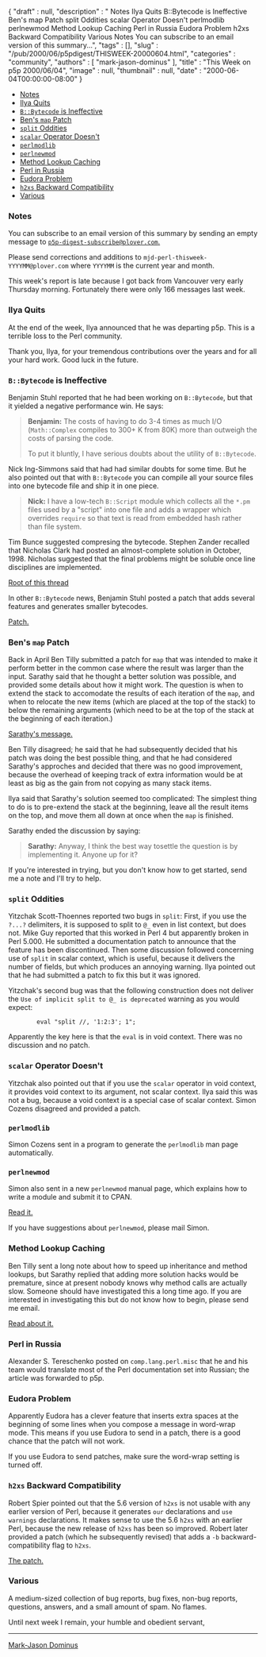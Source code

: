 {
   "draft" : null,
   "description" : " Notes Ilya Quits B::Bytecode is Ineffective Ben's map Patch split Oddities scalar Operator Doesn't perlmodlib perlnewmod Method Lookup Caching Perl in Russia Eudora Problem h2xs Backward Compatibility Various Notes You can subscribe to an email version of this summary...",
   "tags" : [],
   "slug" : "/pub/2000/06/p5pdigest/THISWEEK-20000604.html",
   "categories" : "community",
   "authors" : [
      "mark-jason-dominus"
   ],
   "title" : "This Week on p5p 2000/06/04",
   "image" : null,
   "thumbnail" : null,
   "date" : "2000-06-04T00:00:00-08:00"
}



-   [Notes](#Notes)
-   [Ilya Quits](#Ilya_Quits)
-   [`B::Bytecode` is Ineffective](#B::Bytecode_is_Ineffective)
-   [Ben's `map` Patch](#Bens_map_Patch)
-   [`split` Oddities](#split_Oddities)
-   [`scalar` Operator Doesn't](#scalar_Operator_Doesnt)
-   [`perlmodlib`](#perlmodlib)
-   [`perlnewmod`](#perlnewmod)
-   [Method Lookup Caching](#Method_Lookup_Caching)
-   [Perl in Russia](#Perl_in_Russia)
-   [Eudora Problem](#Eudora_Problem)
-   [`h2xs` Backward Compatibility](#h2xs_Backward_Compatibility)
-   [Various](#Various)

### <span id="Notes">Notes</span>

You can subscribe to an email version of this summary by sending an empty message to [`p5p-digest-subscribe@plover.com`.](mailto:p5p-digest-subscribe@plover.com)

Please send corrections and additions to `mjd-perl-thisweek-YYYYMM@plover.com` where `YYYYMM` is the current year and month.

This week's report is late because I got back from Vancouver very early Thursday morning. Fortunately there were only 166 messages last week.

### <span id="Ilya_Quits">Ilya Quits</span>

At the end of the week, Ilya announced that he was departing p5p. This is a terrible loss to the Perl community.

Thank you, Ilya, for your tremendous contributions over the years and for all your hard work. Good luck in the future.

### <span id="B::Bytecode_is_Ineffective">`B::Bytecode` is Ineffective</span>

Benjamin Stuhl reported that he had been working on `B::Bytecode`, but that it yielded a negative performance win. He says:

> **Benjamin:** The costs of having to do 3-4 times as much I/O (`Math::Complex` compiles to 300+ K from 80K) more than outweigh the costs of parsing the code.
>
> To put it bluntly, I have serious doubts about the utility of `B::Bytecode`.

Nick Ing-Simmons said that had had similar doubts for some time. But he also pointed out that with `B::Bytecode` you can compile all your source files into one bytecode file and ship it in one piece.

> **Nick:** I have a low-tech `B::Script` module which collects all the `*.pm` files used by a "script" into one file and adds a wrapper which overrides `require` so that text is read from embedded hash rather than file system.

Tim Bunce suggested compresing the bytecode. Stephen Zander recalled that Nicholas Clark had posted an almost-complete solution in October, 1998. Nicholas suggested that the final problems might be soluble once line disciplines are implemented.

[Root of this thread](http://www.xray.mpe.mpg.de/mailing-lists/perl5-porters/2000-05/msg01109.html)

In other `B::Bytecode` news, Benjamin Stuhl posted a patch that adds several features and generates smaller bytecodes.

[Patch.](http://www.xray.mpe.mpg.de/mailing-lists/perl5-porters/2000-06/msg00057.html)

### <span id="Bens_map_Patch">Ben's `map` Patch</span>

Back in April Ben Tilly submitted a patch for `map` that was intended to make it perform better in the common case where the result was larger than the input. Sarathy said that he thought a better solution was possible, and provided some details about how it might work. The question is when to extend the stack to accomodate the results of each iteration of the `map`, and when to relocate the new items (which are placed at the top of the stack) to below the remaining arguments (which need to be at the top of the stack at the beginning of each iteration.)

[Sarathy's message.](http://www.xray.mpe.mpg.de/mailing-lists/perl5-porters/2000-05/msg01154.html)

Ben Tilly disagreed; he said that he had subsequently decided that his patch was doing the best possible thing, and that he had considered Sarathy's approches and decided that there was no good improvement, because the overhead of keeping track of extra information would be at least as big as the gain from not copying as many stack items.

Ilya said that Sarathy's solution seemed too complicated: The simplest thing to do is to pre-extend the stack at the beginning, leave all the result items on the top, and move them all down at once when the `map` is finished.

Sarathy ended the discussion by saying:

> **Sarathy:** Anyway, I think the best way tosettle the question is by implementing it. Anyone up for it?

If you're interested in trying, but you don't know how to get started, send me a note and I'll try to help.

### <span id="split_Oddities">`split` Oddities</span>

Yitzchak Scott-Thoennes reported two bugs in `split`: First, if you use the `?...?` delimiters, it is supposed to split to `@_` even in list context, but does not. Mike Guy reported that this worked in Perl 4 but apparently broken in Perl 5.000. He submitted a documentation patch to announce that the feature has been discontinued. Then some discussion followed concerning use of `split` in scalar context, which is useful, because it delivers the number of fields, but which produces an annoying warning. Ilya pointed out that he had submitted a patch to fix this but it was ignored.

Yitzchak's second bug was that the following construction does not deliver the `Use of implicit split to @_ is deprecated` warning as you would expect:

            eval "split //, '1:2:3'; 1";

Apparently the key here is that the `eval` is in void context. There was no discussion and no patch.

### <span id="scalar_Operator_Doesnt">`scalar` Operator Doesn't</span>

Yitzchak also pointed out that if you use the `scalar` operator in void context, it provides void context to its argument, not scalar context. Ilya said this was not a bug, because a void context is a special case of scalar context. Simon Cozens disagreed and provided a patch.

### <span id="perlmodlib">`perlmodlib`</span>

Simon Cozens sent in a program to generate the `perlmodlib` man page automatically.

### <span id="perlnewmod">`perlnewmod`</span>

Simon also sent in a new `perlnewmod` manual page, which explains how to write a module and submit it to CPAN.

[Read it.](http://www.xray.mpe.mpg.de/mailing-lists/perl5-porters/2000-05/msg01095.html)

If you have suggestions about `perlnewmod`, please mail Simon.

### <span id="Method_Lookup_Caching">Method Lookup Caching</span>

Ben Tilly sent a long note about how to speed up inheritance and method lookups, but Sarathy replied that adding more solution hacks would be premature, since at present nobody knows why method calls are actually slow. Someone should have investigated this a long time ago. If you are interested in investigating this but do not know how to begin, please send me email.

[Read about it.](http://www.xray.mpe.mpg.de/mailing-lists/perl5-porters/2000-05/msg01102.html)

### <span id="Perl_in_Russia">Perl in Russia</span>

Alexander S. Tereschenko posted on `comp.lang.perl.misc` that he and his team would translate most of the Perl documentation set into Russian; the article was forwarded to p5p.

### <span id="Eudora_Problem">Eudora Problem</span>

Apparently Eudora has a clever feature that inserts extra spaces at the beginning of some lines when you compose a message in word-wrap mode. This means if you use Eudora to send in a patch, there is a good chance that the patch will not work.

If you use Eudora to send patches, make sure the word-wrap setting is turned off.

### <span id="h2xs_Backward_Compatibility">`h2xs` Backward Compatibility</span>

Robert Spier pointed out that the 5.6 version of `h2xs` is not usable with any earlier version of Perl, because it generates `our` declarations and `use warnings` declarations. It makes sense to use the 5.6 `h2xs` with an earlier Perl, because the new release of `h2xs` has been so improved. Robert later provided a patch (which he subsequently revised) that adds a `-b` backward-compatibility flag to `h2xs`.

[The patch.](http://www.xray.mpe.mpg.de/mailing-lists/perl5-porters/2000-06/msg00147.html)

### <span id="Various">Various</span>

A medium-sized collection of bug reports, bug fixes, non-bug reports, questions, answers, and a small amount of spam. No flames.

Until next week I remain, your humble and obedient servant,

------------------------------------------------------------------------

[Mark-Jason Dominus](mailto:mjd-perl-thisweek-200006+@plover.com)
